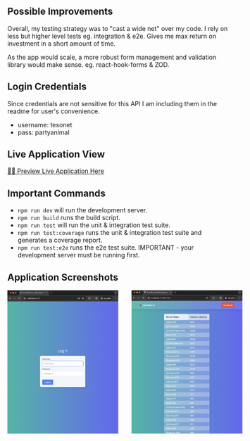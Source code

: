## Possible Improvements

Overall, my testing strategy was to "cast a wide net" over my code. I rely on less but higher level tests eg. integration & e2e. Gives me max return on investment in a short amount of time.

As the app would scale, a more robust form management and validation library would make sense. eg. react-hook-forms & ZOD.

## Login Credentials

Since credentials are not sensitive for this API I am including them in the readme for user's convenience.

- username: tesonet
- pass: partyanimal

## Live Application View

[🧑‍💻 Preview Live Application Here](https://kastaselis.github.io/nord-security-task/)

## Important Commands

- `npm run dev` will run the development server.
- `npm run build` runs the build script.
- `npm run test` will run the unit & integration test suite.
- `npm run test:coverage` runs the unit & integration test suite and generates a coverage report.
- `npm run test:e2e` runs the e2e test suite. IMPORTANT - your development server must be running first.

## Application Screenshots

<div style="display: flex; gap: 30px;">
    <img src="./app-screenshot-1.png" alt="app preview" style="max-width: 50%;">
    <img src="./app-screenshot-2.png" alt="app preview" style="max-width: 50%;">
</div>
